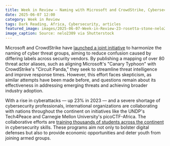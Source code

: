 ```yaml
---
title: Week in Review — Naming with Microsoft and CrowdStrike, Cybersecurity Training in Africa
date: 2025-06-07 12:00
category: Week in Review
tags: Dark Reading, Africa, Cybersecurity, articles
featured_image: images/2025-06-07-Week-in-Review-23-rosetta-stone-nelo2309-shutterstock.jpg
image_caption: Source: nelo2309 via Shutterstock
---
```


Microsoft and CrowdStrike have 
[launched a joint initiative](https://www.darkreading.com/threat-intelligence/microsoft-crowdstrike-rosetta-stone-apt)
to harmonize the naming of cyber threat groups, aiming to 
reduce confusion caused by differing labels across security vendors. By publishing a mapping of over 80 threat actor 
aliases, such as aligning Microsoft's "Canary Typhoon" with CrowdStrike's "Circuit Panda," they seek to streamline 
threat intelligence and improve response times. However, this effort faces skepticism, as similar attempts have been 
made before, and questions remain about its effectiveness in addressing emerging threats and achieving broader 
industry adoption.

With a rise in cyberattacks — up 23% in 2023 — and a severe shortage of cybersecurity professionals, international 
organizations are collaborating with nations throughout the continent on initiatives like the UNDP's Tech4Peace and 
Carnegie Mellon University's picoCTF-Africa. The collaborative efforts are [training thousands of students across 
the continent](https://www.darkreading.com/cybersecurity-operations/cybersecurity-training-africa-professionals-ranks) 
in cybersecurity skills. These programs aim not only to bolster digital defenses but also to provide economic 
opportunities and deter youth from joining armed groups.